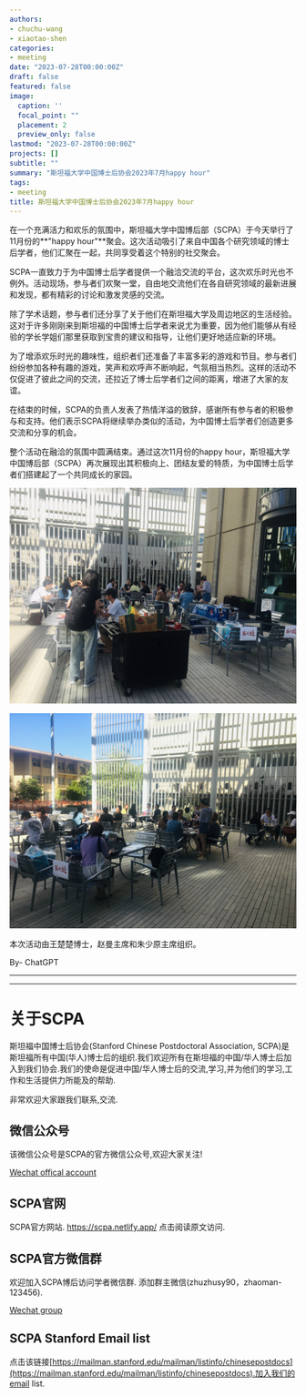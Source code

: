 ```yaml
---
authors:
- chuchu-wang
- xiaotao-shen
categories:
- meeting
date: "2023-07-28T00:00:00Z"
draft: false
featured: false
image:
  caption: ''
  focal_point: ""
  placement: 2
  preview_only: false
lastmod: "2023-07-28T00:00:00Z"
projects: []
subtitle: ""
summary: "斯坦福大学中国博士后协会2023年7月happy hour"
tags:
- meeting
title: 斯坦福大学中国博士后协会2023年7月happy hour
---
```


在一个充满活力和欢乐的氛围中，斯坦福大学中国博后部（SCPA）于今天举行了11月份的**"happy hour"**聚会。这次活动吸引了来自中国各个研究领域的博士后学者，他们汇聚在一起，共同享受着这个特别的社交聚会。

SCPA一直致力于为中国博士后学者提供一个融洽交流的平台，这次欢乐时光也不例外。活动现场，参与者们欢聚一堂，自由地交流他们在各自研究领域的最新进展和发现，都有精彩的讨论和激发灵感的交流。

除了学术话题，参与者们还分享了关于他们在斯坦福大学及周边地区的生活经验。这对于许多刚刚来到斯坦福的中国博士后学者来说尤为重要，因为他们能够从有经验的学长学姐们那里获取到宝贵的建议和指导，让他们更好地适应新的环境。

为了增添欢乐时光的趣味性，组织者们还准备了丰富多彩的游戏和节目。参与者们纷纷参加各种有趣的游戏，笑声和欢呼声不断响起，气氛相当热烈。这样的活动不仅促进了彼此之间的交流，还拉近了博士后学者们之间的距离，增进了大家的友谊。

在结束的时候，SCPA的负责人发表了热情洋溢的致辞，感谢所有参与者的积极参与和支持。他们表示SCPA将继续举办类似的活动，为中国博士后学者们创造更多交流和分享的机会。

整个活动在融洽的氛围中圆满结束。通过这次11月份的happy hour，斯坦福大学中国博后部（SCPA）再次展现出其积极向上、团结友爱的特质，为中国博士后学者们搭建起了一个共同成长的家园。

![](WechatIMG21287.jpg)

![](WechatIMG21288.jpg)

本次活动由王楚楚博士，赵曼主席和朱少原主席组织。

By- ChatGPT

---

---

# **关于SCPA**

斯坦福中国博士后协会(Stanford Chinese Postdoctoral Association, SCPA)是斯坦福所有中国(华人)博士后的组织.我们欢迎所有在斯坦福的中国/华人博士后加入到我们协会.我们的使命是促进中国/华人博士后的交流,学习,并为他们的学习,工作和生活提供力所能及的帮助.

非常欢迎大家跟我们联系,交流.

## 微信公众号
该微信公众号是SCPA的官方微信公众号,欢迎大家关注!

[Wechat offical account](https://www.shenxt.info/files/scpa_wechat.jpeg)

## SCPA官网
SCPA官方网站.
https://scpa.netlify.app/
点击阅读原文访问.

## SCPA官方微信群
欢迎加入SCPA博后访问学者微信群.
添加群主微信(zhuzhusy90，zhaoman-123456).

[Wechat group](https://www.shenxt.info/files/wechat_QR.jpg)

## SCPA Stanford Email list
点击该链接[https://mailman.stanford.edu/mailman/listinfo/chinesepostdocs](https://mailman.stanford.edu/mailman/listinfo/chinesepostdocs).加入我们的email list.



